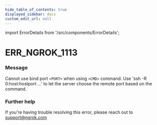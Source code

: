 ```yaml
---
hide_table_of_contents: true
displayed_sidebar: docs
custom_edit_url: null
---
```


import ErrorDetails from '/src/components/ErrorDetails';

# ERR_NGROK_1113

### Message
Cannot use bind port `<PORT>` when using `<CMD>` command.
Use 'ssh -R 0:host:hostport ...' to let the server choose the remote port based on the command.

### Further help
If you're having trouble resolving this error, please reach out to [support@ngrok.com](mailto:support@ngrok.com?subject=Help%20with%20ERR_NGROK_1113)

<ErrorDetails error='err_ngrok_1113' />
